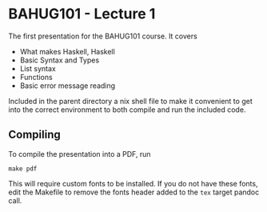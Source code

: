 BAHUG101 - Lecture 1
====================

The first presentation for the BAHUG101 course. It covers

- What makes Haskell, Haskell
- Basic Syntax and Types
- List syntax
- Functions
- Basic error message reading

Included in the parent directory a nix shell file to make it
convenient to get into the correct environment to both compile and run
the included code.


Compiling
---------

To compile the presentation into a PDF, run

    make pdf

This will require custom fonts to be installed. If you do not have these
fonts, edit the Makefile to remove the fonts header added to the `tex`
target pandoc call.
